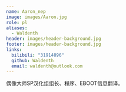 ```yaml
---
name: Aaron_nep
image: images/Aaron.jpg
role: pl
aliases:
  - Waldenth
header: images/header-background.jpg
footer: images/header-background.jpg
links:
  bilibili: "31914896"
  github: Waldenth
  email: waldenth@outlook.com
---
```


偶像大师SP汉化组组长、程序、EBOOT信息翻译。
